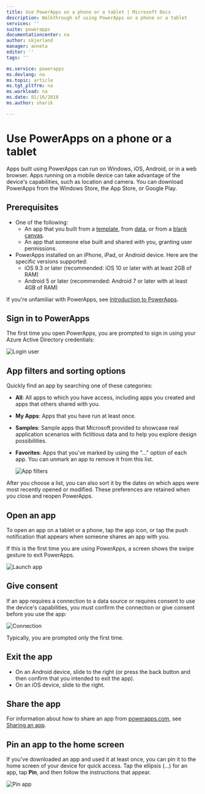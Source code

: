 ```yaml
---
title: Use PowerApps on a phone or a tablet | Microsoft Docs
description: Walkthrough of using PowerApps on a phone or a tablet
services: ''
suite: powerapps
documentationcenter: na
author: skjerland
manager: anneta
editor: ''
tags: ''

ms.service: powerapps
ms.devlang: na
ms.topic: article
ms.tgt_pltfrm: na
ms.workload: na
ms.date: 01/16/2018
ms.author: sharik

---
```

# Use PowerApps on a phone or a tablet
Apps built using PowerApps can run on Windows, iOS, Android, or in a web browser. Apps running on a mobile device can take advantage of the device's capabilities, such as location and camera. You can download PowerApps from the Windows Store, the App Store, or Google Play.

## Prerequisites
* One of the following:
  * An app that you built from a [template](get-started-test-drive.md), from [data](get-started-create-from-data.md), or from a [blank canvas](get-started-create-from-blank.md).
  * An app that someone else built and shared with you, granting user permissions.
* PowerApps installed on an iPhone, iPad, or Android device. Here are the specific versions supported:  
  * iOS 9.3 or later (recommended: iOS 10 or later with at least 2GB of RAM)
  * Android 5 or later (recommended: Android 7 or later with at least 4GB of RAM)

If you're unfamiliar with PowerApps, see [Introduction to PowerApps](getting-started.md).

## Sign in to PowerApps
The first time you open PowerApps, you are prompted to sign in using your Azure Active Directory credentials:  

![Login user](./media/run-app-client/run-client-login.png)

## App filters and sorting options
Quickly find an app by searching one of these categories:

* **All**: All apps to which you have access, including apps you created and apps that others shared with you.
* **My Apps**: Apps that you have run at least once.
* **Samples**: Sample apps that Microsoft provided to showcase real application scenarios with fictitious data and to help you explore design possibilities.
* **Favorites**: Apps that you've marked by using the "…" option of each app. You can unmark an app to remove it from this list.

    ![App filters](./media/run-app-client/run-client-applist.png)

After you choose a list, you can also sort it by the dates on which apps were most recently opened or modified. These preferences are retained when you close and reopen PowerApps.  

## Open an app
To open an app on a tablet or a phone, tap the app icon, or tap the push notification that appears when someone shares an app with you.

If this is the first time you are using PowerApps, a screen shows the swipe gesture to exit PowerApps.

![Launch app](./media/run-app-client/run-client-app.png)

## Give consent
If an app requires a connection to a data source or requires consent to use the device's capabilities, you must confirm the connection or give consent before you use the app:  

![Connection](./media/run-app-client/app-connection.png)

Typically, you are prompted only the first time.

## Exit the app
* On an Android device, slide to the right (or press the back button and then confirm that you intended to exit the app).
* On an iOS device, slide to the right.

## Share the app
For information about how to share an app from [powerapps.com](https://web.powerapps.com), see [Sharing an app](share-app.md).

## Pin an app to the home screen
If you've downloaded an app and used it at least once, you can pin it to the home screen of your device for quick access. Tap the ellipsis (...) for an app, tap **Pin**, and then follow the instructions that appear.

![Pin app](./media/run-app-client/run-client-pin.png)
